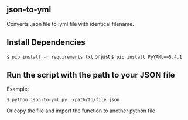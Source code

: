 ## json-to-yml
Converts .json file to .yml file with identical filename.

## Install Dependencies
`$ pip install -r requirements.txt`
or just
`$ pip install PyYAML==5.4.1`

## Run the script with the path to your JSON file
Example:

```
$ python json-to-yml.py ./path/to/file.json
```
Or copy the file and import the function to another python file
